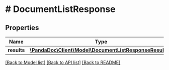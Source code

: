 # # DocumentListResponse

## Properties

Name | Type | Description | Notes
------------ | ------------- | ------------- | -------------
**results** | [**\PandaDoc\Client\Model\DocumentListResponseResults[]**](DocumentListResponseResults.md) |  | [optional]

[[Back to Model list]](../../README.md#models) [[Back to API list]](../../README.md#endpoints) [[Back to README]](../../README.md)

